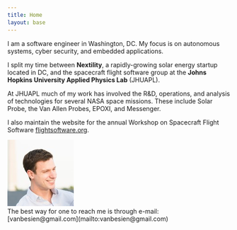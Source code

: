 ```yaml
---
title: Home
layout: base
---
```


I am a software engineer in Washington, DC. My focus is on autonomous systems, cyber security, and embedded applications.

I split my time between **Nextility**, a rapidly-growing solar energy startup located in DC, and the spacecraft flight software group at the **Johns Hopkins University Applied Physics Lab** (JHUAPL).

At JHUAPL much of my work has involved the R&amp;D, operations, and analysis of technologies for several NASA space missions.
These include Solar Probe, the Van Allen Probes, EPOXI, and Messenger.

I also maintain the website for the annual Workshop on Spacecraft Flight Software [flightsoftware.org](http://flightsoftware.org).

<img id="my-photo" src="/images/BB-10.jpg" />

<br />
The best way for one to reach me is through e-mail: [vanbesien@gmail.com](mailto:vanbesien@gmail.com)
